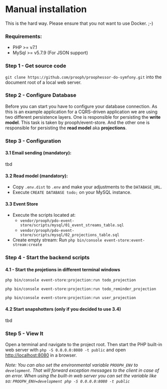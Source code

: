 # Manual installation

This is the hard way. Please ensure that you not want to use Docker. ;-)

### Requirements:
 - PHP >= v7.1
 - MySql >= v5.7.9 (For JSON support)

### Step 1 - Get source code

`git clone https://github.com/prooph/proophessor-do-symfony.git` into the document root of a local web server.

### Step 2 - Configure Database

Before you can start you have to configure your database connection.
As this is an example application for a CQRS-driven application we are using two different persistence layers.
One is responsible for persisting the **write model**. This task is taken by prooph/event-store.
And the other one is responsible for persisting the **read model** aka **projections**.

### Step 3 - Configuration

#### 3.1 Email sending (mandatory):

tbd

#### 3.2 Read model (mandatory):

 - Copy `.env.dist` to `.env` and make your adjustments to the `DATABASE_URL`.
 - Execute `CREATE DATABASE todo;` on your MySQL instance.

#### 3.3 Event Store

 - Execute the scripts located at:
   - `vendor/prooph/pdo-event-store/scripts/mysql/01_event_streams_table.sql`
   - `vendor/prooph/pdo-event-store/scripts/mysql/02_projections_table.sql`
 - Create empty stream: Run `php bin/console event-store:event-stream:create`

### Step 4 - Start the backend scripts

#### 4.1 - Start the projetions in different terminal windows

`php bin/console event-store:projection:run todo_projection`

`php bin/console event-store:projection:run todo_reminder_projection`

`php bin/console event-store:projection:run user_projection`

#### 4.2 Start snapshotters (only if you decided to use 3.4)

tbd

### Step 5 - View It

Open a terminal and navigate to the project root. Then start the PHP built-in web server with `php -S 0.0.0.0:8080 -t public`
and open [http://localhost:8080](http://localhost:8080/) in a browser.

*Note: You can also set the environmental variable `PROOPH_ENV` to `development`. That will forward exception messages to the client in case of an error.
When using the built-in web server you can set the variable like so: `PROOPH_ENV=development php -S 0.0.0.0:8080 -t public`*
